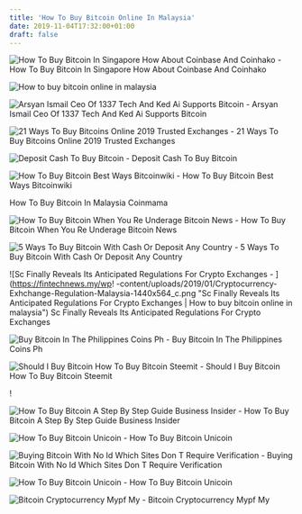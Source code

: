 ```yaml
---
title: 'How To Buy Bitcoin Online In Malaysia'
date: 2019-11-04T17:32:00+01:00
draft: false
---
```


![How To Buy Bitcoin In Singapore How About Coinbase And Coinhako - ](https://managingyourfinance.com/wp-content/uploads/2017/06/Coinhako-Review-Bitcoin-Exchange-and-Wallet-for-Malaysia-and-Singapore.jpg "How To Buy Bitcoin In Singapore How About Coinbase And Coinhako | How to buy bitcoin online in malaysia") How To Buy Bitcoin In Singapore How About Coinbase And Coinhako

![How to buy bitcoin online in malaysia](https://remitano.com/logo-new.png "How to buy bitcoin online in malaysia") 

![Arsyan Ismail Ceo Of 1337 Tech And Ked Ai Supports Bitcoin - ](http://arsyan.com/img/media/btcmy.png "Arsyan Ismail Ceo Of 1337 Tech And Ked Ai Supports Bitcoin | How to buy bitcoin online in malaysia") Arsyan Ismail Ceo Of 1337 Tech And Ked Ai Supports Bitcoin

 ![21 Ways To Buy Bitcoins Online 2019 Trusted Exchanges - ](https://www.buybitcoinworldwide.com/img/goodicons/coins2.png "21 Ways To Buy Bitcoins Online 2019 Trusted Exchanges | How to buy bitcoin online in malaysia") 21 Ways To Buy Bitcoins Online 2019 Trusted Exchanges

![Deposit Cash To Buy Bitcoin - ](https://www.247bits.com/image/cache/data/Crypto%20Card%20Wallets/0-BCH-C-500x500.jpg "Deposit Cash To Buy Bitcoin | How to buy bitcoin online in malaysia") Deposit Cash To Buy Bitcoin

![How To Buy Bitcoin Best Ways Bitcoinwiki - ](https://en.bitcoinwiki.org/upload/en/images/thumb/b/b0/Bitcointrading.png/450px-Bitcointrading.png "How To Buy Bitcoin Best Ways Bitcoinwiki | How to buy bitcoin online in malaysia") How To Buy Bitcoin Best Ways Bitcoinwiki

How To Buy Bitcoin In Malaysia Coinmama

![How To Buy Bitcoin When You Re Underage Bitcoin News - ](https://news.bitcoin.com/wp-content/uploads/2017/11/buying-bitcoin-when-underage-1520x1024.jpg "How To Buy Bitcoin When You Re Underage Bitcoin News | How to buy bitcoin online in malaysia") How To Buy Bitcoin When You Re Underage Bitcoin News

![5 Ways To Buy Bitcoin With Cash Or Deposit Any Country - ](https://www.buybitcoinworldwide.com/img/bitquick/3.png "5 Ways To Buy Bitcoin With Cash Or Deposit Any Country | How to buy bitcoin online in malaysia") 5 Ways To Buy Bitcoin With Cash Or Deposit Any Country

![Sc Finally Reveals Its Anticipated Regulations For Crypto Exchanges - ](https://fintechnews.my/wp!   -content/uploads/2019/01/Cryptocurrency-Exhchange-Regulation-Malaysia-1440x564_c.png "Sc Finally Reveals Its Anticipated Regulations For Crypto Exchanges | How to buy bitcoin online in malaysia") Sc Finally Reveals Its Anticipated Regulations For Crypto Exchanges

![Buy Bitcoin In The Philippines Coins Ph - ](https://content.coins.ph/wp-content/uploads/2018/06/buy-bitcoin-featured-image.jpg "Buy Bitcoin In The Philippines Coins Ph | How to buy bitcoin online in malaysia") Buy Bitcoin In The Philippines Coins Ph

![Should I Buy Bitcoin How To Buy Bitcoin Steemit - ](https://steemitimages.com/DQmRKNRPvUCNxqLcHTm1pLnDqDQAAMnBiFhCyBZtr2Ck9nc/image.png "Should I Buy Bitcoin How To Buy Bitcoin Steemit | How to buy bitcoin online i!   n malaysia") Should I Buy Bitcoin How To Buy Bitcoin Steemit

!

![How To Buy Bitcoin A Step By Step Guide Business Insider - ](https://amp.businessinsider.com/images/586ea4faf10a9a98468b67e2-2732-1366.jpg "How To Buy Bitcoin A Step By Step Guide Business Insider | How to buy bitcoin online in malaysia") How To Buy Bitcoin A Step By Step Guide Business Insider

![How To Buy Bitcoin Unicoin - ](https://www.unicoindcx.com/img/unicoin-trader-live-working-platform.png "How To Buy Bitcoin Unicoin | How to buy bitcoin online in malaysia") How To Buy Bitcoin Unicoin

![Buying Bitcoin With No Id Which Sites Don T Require Verification - ](https://howtobuybitcoin.io/wp-content/uploads/2017/09/buy-bitcoin-no-identity-verification-social.jpg "Buying Bitcoin With No Id Which Sites Don T Require Verification | How to buy bitcoin online in malays!   ia") Buying Bitcoin With No Id Which Sites Don T Require Verification

![How To Buy Bitcoin Unicoin - ](https://www.unicoindcx.com/img/unicoin-bitcoin.png "How To Buy Bitcoin Unicoin | How to buy bitcoin online in malaysia") How To Buy Bitcoin Unicoin

![Bitcoin Cryptocurrency Mypf My - ](https://d3q48uqppez4lq.cloudfront.net/wp-content/uploads/2017/05/mypf-bitcoin.png "Bitcoin Cryptocurrency Mypf My | How to buy bitcoin online in malaysia") Bitcoin Cryptocurrency Mypf My
